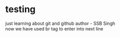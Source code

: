 # testing
just learning about git and github
author - SSB Singh
<br>
now we have used br tag to enter into next line
